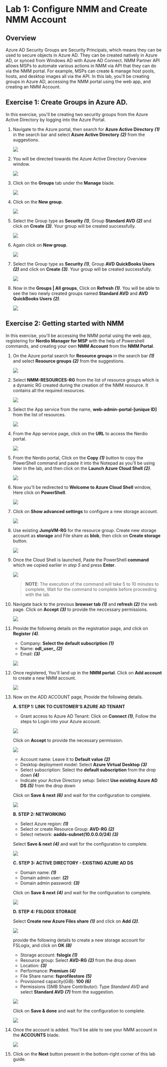 # Lab 1: Configure NMM and Create NMM Account

## Overview

Azure AD Security Groups are Security Principals, which means they can be used to secure objects in Azure AD. They can be created natively in Azure AD, or synced from Windows AD with Azure AD Connect. NMM Partner API allows MSPs to automate various actions in NMM via API that they can do via the NMM portal. For example, MSPs can create & manage host pools, hosts, and desktop images all via the API. In this lab, you'll be creating groups in Azure AD, accessing the NMM portal using the web app, and creating an NMM Account.

## Exercise 1: Create Groups in Azure AD.

In this exercise, you'll be creating two security groups from the Azure Active Directory by logging into the Azure Portal.

1. Navigate to the Azure portal, then search for **Azure Active Directory** ***(1)*** in the search bar and select **Azure Active Directory** ***(2)*** from the suggestions.

    ![](media/up1.png)
    
2. You will be directed towards the Azure Active Directory Overview window.

    ![](media/ss5.png)
    
3. Click on the **Groups** tab under the **Manage** blade.

    ![](media/ss6.png)
    
4. Click on the **New group**.

    ![](media/ss7.png)
    
5. Select the Group type as **Security** *****(1)*****, Group **Standard AVD** *****(2)***** and click on **Create** *****(3)*****. Your group will be created successfully.

    ![](media/c2.png)

6. Again click on **New group**.

    ![](media/ss7.png)

7. Select the Group type as **Security** *****(1)*****, Group **AVD QuickBooks Users** *****(2)***** and click on **Create** *****(3)*****. Your group will be created successfully.

    ![](media/c3.png)
    
8. Now in the **Groups | All groups**, Click on **Refresh** *****(1)*****. You will be able to see the two newly created groups named **Standard AVD** and **AVD QuickBooks Users** *****(2)*****.

    ![](media/c4.png)

## Exercise 2: Getting started with NMM

In this exercise, you'll be accessing the NMM portal using the web app, registering for **Nerdio Manager for MSP** with the help of Powershell commands, and creating your own **NMM Account** from the **NMM Portal**.

1. On the Azure portal search for **Resource groups** in the search bar *****(1)***** and select **Resource groups** *****(2)***** from the suggestions.

   ![](media/c5.png)
   
1. Select **NMM-RESOURCES-RG** from the list of resource groups which is a dynamic RG created during the creation of the NMM resource. It contains all the required resources.

   ![](media/ss1.png)
   
1. Select the App service from the name, **web-admin-portal-[unique ID]** from the list of resources.

   ![](media/ss2.png)
   
1. From the App service page, click on the **URL** to access the Nerdio portal.

   ![](media/ss3.png)
   
1. From the Nerdio portal, Click on the **Copy** *****(1)***** button to copy the PowerShell command and paste it into the Notepad as you'll be using later in the lab, and then click on the **Launch Azure Cloud Shell** *****(2)*****.
 
   ![](media/c6.png)
   
1. Now you'll be redirected to **Welcome to Azure Cloud Shell** window, Here click on **PowerShell**.

   ![](media/c7.png)
   
1. Click on **Show advanced settings** to configure a new storage account.
    
   ![](media/s5.png)
   
1. Use existing **JumpVM-RG** for the resource group. Create new storage account as **storage<inject key="DeploymentID" enableCopy="false" />** and File share as **blob**, then click on **Create storage** button.

   ![](media/s6.png)
   
1. Once the Cloud Shell is launched, Paste the PowerShell **command** which we copied earlier in *step 5* and press **Enter**.

   ![](media/s7.png)

   >**NOTE**: The execution of the command will take 5 to 10 minutes to complete, Wait for the command to complete before proceeding with the lab.

1. Navigate back to the previous **browser tab** ***(1)*** and **refresh** ***(2)*** the web page. Click on **Accept** ***(3)*** to provide the neccessary permissions.

   ![](media/c8.png)
   
1. Provide the following details on the registration page, and click on **Register** *****(4)*****.

   - Company: **Select the default subscription** ***(1)***
   - Name: **odl_user_<inject key="DeploymentID" enableCopy="false" />** ***(2)***
   - Email: **<inject key="AzureAdUserEmail" />** ***(3)***
   
   ![](media/s9.png)
   
1. Once registered, You'll land up in the **NMM portal**. Click on **Add account** to create a new NMM account.

   ![](media/s11.png)
   
1. Now on the ADD ACCOUNT page, Provide the following details.

   **A. STEP 1: LINK TO CUSTOMER'S AZURE AD TENANT**
   
   - Grant access to Azure AD Tenant: Click on **Connect** ***(1)***, Follow the steps to Login into your Azure account.

   ![](media/s12.1.png)
     
   Click on **Accept** to provide the necessary permission.
     
   ![](media/s12.png)
     
   - Account name: Leave it to **Default value** ***(2)***
   - Desktop deployment model: Select **Azure Virtual Desktop** ***(3)*** 
   - Select subscription: Select the **default subscription** from the drop down ***(4)***
   - Indicate your Active Directory setup: Select **Use existing Azure AD DS** ***(5)*** from the drop down
   
   Click on **Save & next** ***(6)*** and wait for the configuration to complete.
   
   ![](media/s13.png)
   
   **B. STEP 2: NETWORKING**
   
   - Select Azure region: **<inject key="Resource group Location" />** ***(1)***
   - Select or create Resource Group: **AVD-RG** ***(2)***
   - Select network: **aadds-subnet(10.0.0.0/24)** ***(3)***
   
   Select **Save & next** ***(4)*** and wait for the configuration to complete.
   
   ![](media/s14.png)
   
   **C. STEP 3: ACTIVE DIRECTORY - EXISTING AZURE AD DS**
   
   - Domain name: **<inject key="Tenant FQDN" />** ***(1)***
   - Domain admin user: **<inject key="AzureAdUserEmail" />** ***(2)***
   - Domain admin password: **<inject key="AzureAdUserPassword" />** ***(3)***

   Click on **Save & next** ***(4)*** and wait for the configuration to complete.
   
   ![](media/s15.png)
   
   **D. STEP 4: FSLOGIX STORAGE**
   
   Select **Create new Azure Files share** ***(1)*** and click on **Add** ***(2)***.
   
   ![](media/ss12.png)
   
   provide the following details to create a new storage account for FSLogix, and click on **OK** ***(8)***
   
   - Storage account: **fslogix<inject key="DeploymentID" enableCopy="false" />** ***(1)***
   - Resource group: Select **AVD-RG** ***(2)*** from the drop down
   - Location: **<inject key="Resource group Location" />** ***(3)***
   - Performance: **Premium** ***(4)***
   - File Share name: **fsprofilestore** ***(5)***
   - Provisioned capacity(GiB): **100** ***(6)***
   - Permissions (SMB Share Contributor): Type *Standard AVD* and select **Standard AVD** ***(7)*** from the suggestion.

   ![](media/ss13.png)
   
   Click on **Save & done** and wait for the configuration to complete.
   
   ![](media/s18.png)
  
1. Once the account is added. You'll be able to see your NMM account in the **ACCOUNTS** blade.

   ![](media/s19.png)

1. Click on the **Next** button present in the bottom-right corner of this lab guide.



